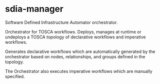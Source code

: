 # sdia-manager
Software Defined Infrastructure Automator orchestrator.


Orchestrator for TOSCA workflows. Deploys, manages at runtime or undeploys a TOSCA topology of declarative workflows and imperative workflows. 

Generates declarative workflows which are automatically generated by the orchestrator based on nodes, relationships, and groups defined in the topology. 

The Orchestrator also executes imperative workflows which are manually specified. 

